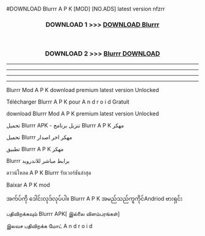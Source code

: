 #DOWNLOAD Blurrr  A P K [MOD] [NO.ADS] latest version nfzrr



<div align="center">

<h3>DOWNLOAD 1 >>> <a href="https://teeasianyam.web.app?sq=Blurrr ">DOWNLOAD Blurrr  </a></h3><br>

<h3>DOWNLOAD 2 >>> <a href="https://teeasianyam.web.app?sq=Blurrr  ">Blurrr   DOWNLOAD </a></h3>

</div>


----------------------------------------------------------

----------------------------------------------------------

----------------------------------------------------------

----------------------------------------------------------


Blurrr   Mod A P K download premium latest version Unlocked

Télécharger Blurrr   A P K pour A n d r o i d Gratuit

download Blurrr   Mod A P K premium latest version Unlocked

تحميل Blurrr   APK - تنزيل برنامج Blurrr   A P K مهكر

تحميل Blurrr   مهكر اخر اصدار

تطبيق Blurrr   A P K مهكر

Blurrr   برابط مباشر للاندرويد

ดาวน์โหลด A P K Blurrr   รับเวอร์ชันล่าสุด

Baixar A P K mod

အက်ပ်ကို ဒေါင်းလုဒ်လုပ်ပါ။ Blurrr   A P K အမည်သည်ကူကိုင်Andriod ဗားရှင်း

பதிவிறக்கவும் Blurrr   APK[ இல்லை விளம்பரங்கள்] 
 
இலவச பதிவிறக்க மோட் A n d r o i d



